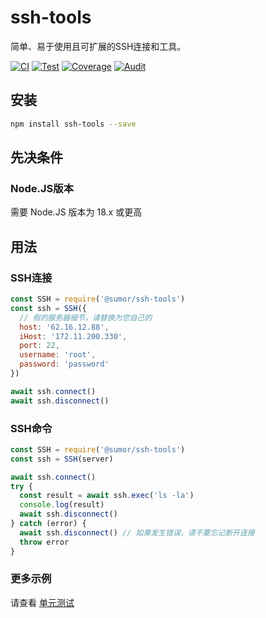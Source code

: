 # ssh-tools

简单、易于使用且可扩展的SSH连接和工具。

[![CI](https://github.com/sumor-cloud/ssh-tools/actions/workflows/ci.yml/badge.svg)](https://github.com/sumor-cloud/ssh-tools/actions/workflows/ci.yml)
[![Test](https://github.com/sumor-cloud/ssh-tools/actions/workflows/ut.yml/badge.svg)](https://github.com/sumor-cloud/ssh-tools/actions/workflows/ut.yml)
[![Coverage](https://github.com/sumor-cloud/ssh-tools/actions/workflows/coverage.yml/badge.svg)](https://github.com/sumor-cloud/ssh-tools/actions/workflows/coverage.yml)
[![Audit](https://github.com/sumor-cloud/ssh-tools/actions/workflows/audit.yml/badge.svg)](https://github.com/sumor-cloud/ssh-tools/actions/workflows/audit.yml)

## 安装

```bash
npm install ssh-tools --save
```

## 先决条件

### Node.JS版本

需要 Node.JS 版本为 18.x 或更高

## 用法

### SSH连接

```javascript
const SSH = require('@sumor/ssh-tools')
const ssh = SSH({
  // 假的服务器细节，请替换为您自己的
  host: '62.16.12.88',
  iHost: '172.11.200.330',
  port: 22,
  username: 'root',
  password: 'password'
})

await ssh.connect()
await ssh.disconnect()
```

### SSH命令

```javascript
const SSH = require('@sumor/ssh-tools')
const ssh = SSH(server)

await ssh.connect()
try {
  const result = await ssh.exec('ls -la')
  console.log(result)
  await ssh.disconnect()
} catch (error) {
  await ssh.disconnect() // 如果发生错误，请不要忘记断开连接
  throw error
}
```

### 更多示例

请查看 [单元测试](https://github.com/sumor-cloud/ssh-tools/tree/main/test)
